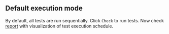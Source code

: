 ## Default execution mode
By default, all tests are run sequentially. Click `Check` to run tests. Now check [report](file://part1.0-introduction/no-parallelization/build/reports/tests-execution/html/test.html) with visualization of test execution schedule. 